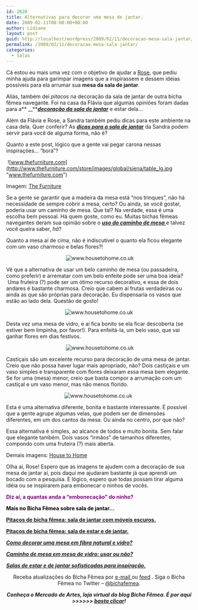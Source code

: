 ```yaml
---
id: 2620
title: Alternativas para decorar uma mesa de jantar.
date: 2009-02-11T00:00:00+00:00
author: Lidiane
layout: post
guid: http://localhost/wordpress/2009/02/11/decoracao-mesa-sala-jantar/
permalink: /2009/02/11/decoracao-mesa-sala-jantar/
categories:
  - Salas
---
```

Cá estou eu mais uma vez com o objetivo de ajudar a <a href="http://receitinhasefrescurinhas.blogspot.com/" target="_blank">Rose</a>, que pediu minha ajuda para garimpar imagens que a inspirassem e dessem idéias possíveis para ela arrumar sua **mesa da sala de jantar**. 

Aliás, também dei _pitacos_ na decoração da sala de jantar de outra bicha fêmea navegante. Foi na casa da Flávia que algumas opiniões foram dadas para a** __**<a href="http://www.trololodemulher.com.br/2010/04/09/pitacos-de-bicha-femea-sala-de-estar-e-de-jantar/" target="_self"><strong><em>decoração da sala de jantar</em></strong></a> e estar dela&#8230;

Além da Flávia e Rose, a Sandra também pediu dicas para este ambiente na casa dela. Quer conferir? As **_<a href="http://www.trololodemulher.com.br/2010/07/07/decoracao-sala-de-jantar/" target="_self">dicas para a sala de jantar</a>_** da Sandra podem servir para você de alguma forma, não é?

Quanto a este post, lógico que a gente vai pegar carona nessas inspirações… “bora”?

 ![www.thefurniture.com](http://www.thefurniture.com/store/images/global/siena/table_lg.jpg "www.thefurniture.com")

Imagem: <a href="http://www.thefurniture.com/store/" target="_blank">The Furniture</a>

Se a gente se garantir que a madeira da mesa está “nos trinques”, não há necessidade de sempre cobrir a mesa, certo? Ou ainda, se você gostar, poderia usar um caminho de mesa. Que tal? Na verdade, essa é uma escolha bem pessoal. Há quem goste, como eu. Muitas bichas fêmeas navegantes deram sua opinião sobre o <a href="http://www.trololodemulher.com.br/2009/11/05/caminho-de-mesa-em-mesa-de-vidro-usar-ou-no/" target="_self"><strong><em>uso do caminho de mesa</em></strong> </a>e talvez você queira saber, _hã_? 

Quanto a mesa aí de cima, não é indiscutível o quanto ela ficou elegante com um vaso charmoso e belas flores?!

<p style="text-align: center;">
   <img class="aligncenter" title="www.housetohome.co.uk" src="http://www.housetohome.co.uk/imageBank/h/HG0604-121.jpg" alt="www.housetohome.co.uk" />
</p>

Vê que a alternativa de usar um belo caminho de mesa (ou passadeira, como preferir) e arrematar com um belo enfeite pode ser uma boa ideia?  Uma fruteira (?) pode ser um ótimo recurso decorativo, e essa de dois andares é bastante charmosa. Creio que cabem aí frutas verdadeiras ou ainda as que são próprias para decoração. Eu dispensaria os vasos que estão ao lado dela. Questão de gosto!

<p style="text-align: center;">
  <img class="aligncenter" title="www.housetohome.co.uk" src="http://www.housetohome.co.uk/imageBank/l/LE0506-103.jpg" alt="www.housetohome.co.uk" />
</p>

Desta vez uma mesa de vidro, e aí fica bonito se ela ficar descoberta (se estiver bem limpinha, por favor!). Para enfeitá-la, um belo vaso, que vai ganhar flores em dias festivos.

<p style="text-align: center;">
   <img class="aligncenter" title="www.housetohome.co.uk" src="http://www.housetohome.co.uk/imageBank/l/LE0601-70.jpg" alt="www.housetohome.co.uk" />
</p>

Castiçais são um excelente recurso para decoração de uma mesa de jantar. Creio que não possa haver lugar mais apropriado, não? Dois castiçais e um vaso simples e transparente com flores deixaram essa mesa bem elegante. Se for uma (mesa) menor, creio que basta compor a arrumação com um castiçal e um vaso menor, mas não menos florido.

<p style="text-align: center;">
  <img class="aligncenter" title="www.housetohome.co.uk" src="http://www.housetohome.co.uk/imageBank/s/summer-dining-rom.jpg" alt="www.housetohome.co.uk" /> 
</p>

Esta é uma alternativa diferente, bonita e bastante interessante. É possível que a gente agrupe algumas velas, que podem ser de dimensões diferentes, em um dos cantos da mesa. Ou ainda no centro, por que não?

<p style="text-align: center;">
  <p>
    Essa alternativa é simples, ao alcance de todos e muito bonita. Sem falar que elegante também. Dois vasos “irmãos” de tamanhos diferentes, compondo com uma fruteira (?) mais aberta.
  </p>
  
  <p>
    Demais imagens: <a href="http://www.housetohome.co.uk/" target="_blank">House to Home</a>
  </p>
  
  <p>
    Olha aí, Rose! Espero que as imagens te ajudem com a decoração de sua mesa de jantar aí, pois daqui me ajudaram bastante já que aprendi um bocado com a pesquisa. E lógico, espero que todas possam tirar alguma idéia ou se inspirarem para embonecar o ninhos de vocês.
  </p>
  
  <p>
    <strong><span style="color: #800080;">Diz aí, a quantas anda a “embonecação” do ninho?</span></strong>
  </p>
  
  <p>
    <strong><span style="color: #000000;">Mais no Bicha Fêmea sobre sala de jantar&#8230;</span></strong>
  </p>
  
  <p>
    <strong><span style="color: #000000;"><a href="http://www.trololodemulher.com.br/2010/07/07/decoracao-sala-de-jantar/" target="_self">Pitacos de bicha fêmea: sala de jantar com móveis escuros.</a></span></strong>
  </p>
  
  <p>
    <strong><span style="color: #000000;"><a href="http://www.trololodemulher.com.br/2010/04/09/sala-de-estar-e-de-jantar/" target="_self">Pitacos de bicha fêmea: sala de estar e de jantar.</a></span></strong>
  </p>
  
  <p>
    <a href="http://www.trololodemulher.com.br/2009/11/24/como-decorar-uma-mesa-em-fibra-natural-e-vidro/" target="_self"><strong><em>Como decorar uma mesa em fibra natural e vidro?</em></strong></a>
  </p>
  
  <p>
    <a href="http://www.trololodemulher.com.br/2009/11/05/caminho-de-mesa-em-mesa-de-vidro-usar-ou-no/" target="_self"><strong><em>Caminho de mesa em mesa de vidro: usar ou não?</em></strong></a>
  </p>
  
  <p>
    <a href="http://www.trololodemulher.com.br/2009/04/12/salas-de-estar-e-de-jantar-sofisticadas-para-inspirao/" target="_self"><strong><em>Salas de estar e de jantar sofisticadas para inspiração.</em></strong></a>
  </p>
  
  <p style="text-align: center;">
    Receba atualizações do Bicha Fêmea por <a href="http://feedburner.google.com/fb/a/mailverify?uri=blogbichafemea&loc=pt_BR" target="_blank">e-mail </a>ou <a href="http://feeds2.feedburner.com/blogbichafemea" target="_blank">feed</a> . Siga o Bicha Fêmea no Twitter &#8211; <a href="http://twitter.com/bichafemea" target="_blank">@bichafemea</a>.
  </p>
  
  <p style="text-align: center;">
    <strong><em>Conheça o Mercado de Artes, loja virtual do blog Bicha Fêmea. É por aqui >>>>>> </em><a href="http://www.trololodemulher.com.br/loja/" target="_blank"><em>basta clicar</em></a><em>!</em></strong>
  </p>